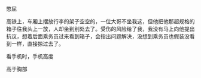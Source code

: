 <script setup>
import CheckOutComponent from './template/checkOut.vue'
</script>



憋屈

高铁上，车厢上摆放行李的架子空空的，一位大哥不坐我这，但他把他那超规格的箱子往我头上一放，人却坐到别处去了。受伤的风险给了我，我没有马上向他提出抗议，想着后面乘务员过来看到箱子，会指出问题解决，没想到乘务员也假装没看到一样，直接掠过去了。



看手机时，手机高度

高于胸部